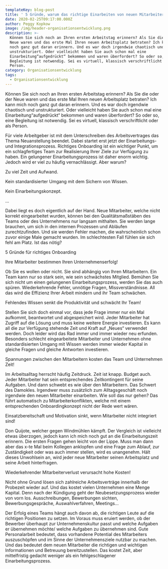 ```yaml
---
templateKey: blog-post
title: ' 5 Gründe, warum das richtige Einarbeiten von neuen Mitarbeitern unternehmenskritisch ist'
date: 2020-02-25T09:17:00.000Z
author: Peggy Kopkow
image: /img/header-organisationsentwicklung.png
description: >-
  Können Sie sich noch an Ihren ersten Arbeitstag erinnern? Als Sie die oder der
  Neue waren und das erste Mal Ihren neuen Arbeitsplatz betraten? Ich kann mich
  noch ganz gut daran erinnern. Und es war doch irgendwie chaotisch und
  unstrukturiert. Oder vielleicht haben Sie auch schon mal eine
  Einarbeitung“aufgedrückt“ bekommen und waren überfordert? So oder so, eine
  Begleitung ist notwendig. Sei es virtuell, klassisch verschriftlicht oder als
  Person. 
category: Organisationsentwicklung
tags:
  - Organisationsentwicklung
---
```

Können Sie sich noch an Ihren ersten Arbeitstag erinnern? Als Sie die oder der Neue waren und das erste Mal Ihren neuen Arbeitsplatz betraten? Ich kann mich noch ganz gut daran erinnern. Und es war doch irgendwie chaotisch und unstrukturiert. Oder vielleicht haben Sie auch schon mal eine Einarbeitung“aufgedrückt“ bekommen und waren überfordert? So oder so, eine Begleitung ist notwendig. Sei es virtuell, klassisch verschriftlicht oder als Person. 

Für viele Arbeitgeber ist mit dem Unterschreiben des Arbeitsvertrages das Thema Neuanstellung beendet. Dabei startet erst jetzt der Einarbeitungs- und Integrationsprozess. Richtiges Onboarding ist ein wichtiger Punkt, um ein schlagfertiges Team zur Realisierung Ihrer Ziele zur Verfügung zu haben. Ein gelungener Einarbeitungsprozess ist daher enorm wichtig. Jedoch wird er viel zu häufig vernachlässigt. Aber warum?

Zu viel Zeit und Aufwand.

Kein standardisierter Umgang mit dem Sichern von Wissen.

Kein Einarbeitungskonzept.

...

Dabei liegt es doch eigentlich auf der Hand. Neue Mitarbeiter, welche nicht korrekt eingearbeitet wurden, können bei den Qualitätsmaßstäben des Teams oder des Unternehmens nur langsam mithalten. Sie werden lange brauchen, um sich in den internen Prozessen und Abläufen zurechtzufinden. Und sie werden Fehler machen, die wahrscheinlich schon zuvor einige Male gemacht wurden. Im schlechtesten Fall fühlen sie sich fehl am Platz. Ist das nötig?

5 Gründe für richtiges Onboarding

Ihre Mitarbeiter bestimmen Ihren Unternehmenserfolg!

Ob Sie es wollen oder nicht. Sie sind abhängig von Ihren Mitarbeitern. Ein Team kann nur so stark sein, wie sein schwächstes Mitglied. Bemühen Sie sich nicht um einen gelungenen Einarbeitungsprozess, werden Sie das auch spüren. Wiederkehrende Fehler, unnötige Fragen, Missverständnisse. All das wird die Effizienz Ihrer Arbeit mindern und ihr Team schwächen.

Fehlendes Wissen senkt die Produktivität und schwächt Ihr Team!

Stellen Sie sich doch einmal vor, dass jede Frage immer nur ein Mal aufkommt, beantwortet und abgespeichert wird. Jeder Mitarbeiter hat Zugriff auf die Lösung und muss keine weitere Energie investieren. Es kann all die zur Verfügung stehende Zeit und Kraft auf „Neues“ verwendet werden. Doch leider wird das Rad immer und immer wieder neu erfunden. Besonders schlecht eingearbeitete Mitarbeiter und Unternehmen ohne standardisierten Umgang mit Wissen werden immer wieder Kapital in gleiche Fragen und gleiche Antworten investieren.

Spannungen zwischen den Mitarbeitern kosten das Team und Unternehmen Zeit!

Im Arbeitsalltag herrscht häufig Zeitdruck. Zeit ist knapp. Budget auch. Jeder Mitarbeiter hat sein entsprechendes Zeitkontingent für seine Aufgaben. Und dann schwebt es wie über den Mitarbeitern. Das Schwert des Damokles. Irgendwer muss zusätzlich zum Alltagsgeschäft noch irgendwie den neuen Mitarbeiter einarbeiten. Wie soll das nur gehen? Das führt automatisch zu Mitarbeiterkonflikten, welche mit einem entsprechenden Onboardingkonzept nicht der Rede wert wären.

Einsatzbereitschaft und Motivation sinkt, wenn Mitarbeiter nicht integriert sind!

Don Quijote, welcher gegen Windmühlen kämpft. Der Vergleich ist vielleicht etwas überzogen, jedoch kann ich mich noch gut an die Einarbeitungszeit erinnern. Die ersten Fragen gehen leicht von der Lippe. Muss man dann aber das x-te Mal beim Kollegen anklopfen und eine Frage zum Ablauf, zur Zuständigkeit oder was auch immer stellen, wird es unangenehm. Hält dieses Unwohlsein an, wird jeder neue Mitarbeiter seinen Arbeitsplatz und seine Arbeit hinterfragen.

Wiederkehrender Mitarbeiterverlust verursacht hohe Kosten!

Nicht ohne Grund lösen sich zahlreiche Arbeitsverträge innerhalb der Probezeit wieder auf. Und das kostet vielen Unternehmen eine Menge Kapital. Denn nach der Kündigung geht der Neubesetzungsprozess wieder von vorn los. Ausschreibungen, Bewerbungen sichten, Bewerbungsgespräche, Auswahlverfahren, Meetings…

Der Erfolg eines Teams hängt auch davon ab, die richtigen Leute auf die richtigen Positionen zu setzen. Im Voraus muss eruiert werden, ob der Bewerber überhaupt zur Unternehmenskultur passt und welche Aufgaben er übernehmen möchte/ welche Aufgaben zu übernehmen sind. Gute Personalarbeit bedeutet, dass vorhandene Potential des Mitarbeiters auszuschöpfen und im Sinne der Unternehmensziele nutzbar zu machen. Und das bedeutet dem neuen Mitarbeiter die richtigen und wichtigen Informationen und Betreuung bereitzustellen. Das kostet Zeit, aber mittelfristig gedacht weniger als ein fehlgeschlagener Einarbeitungsprozess.
